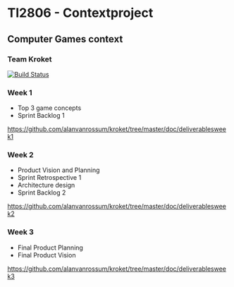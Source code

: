 # TI2806 - Contextproject
## Computer Games context
### Team Kroket

[![Build Status](https://api.travis-ci.org/alanvanrossum/kroket.svg?branch=master)](https://travis-ci.org/alanvanrossum/kroket)

### Week 1

- Top 3 game concepts 
- Sprint Backlog 1  

https://github.com/alanvanrossum/kroket/tree/master/doc/deliverablesweek1

### Week 2

- Product Vision and Planning
- Sprint Retrospective 1 
- Architecture design 
- Sprint Backlog 2  

https://github.com/alanvanrossum/kroket/tree/master/doc/deliverablesweek2

### Week 3

- Final Product Planning
- Final Product Vision

https://github.com/alanvanrossum/kroket/tree/master/doc/deliverablesweek3
